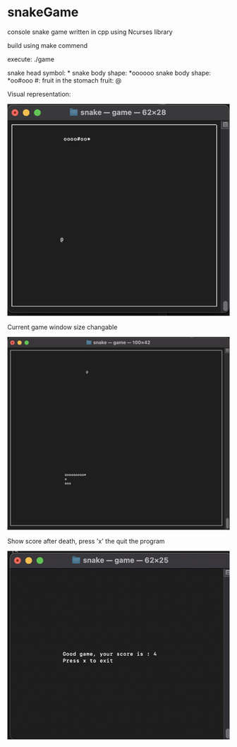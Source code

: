 # snakeGame

console snake game written in cpp using Ncurses library

build using make commend

execute: ./game

snake head symbol: *
snake body shape: *oooooo
snake body shape: *oo#ooo
#: fruit in the stomach
fruit: @

Visual representation:

![MY Image](images/image2.png)

Current game window size changable

![MY Image](images/image3.png)

Show score after death, press 'x' the quit the program

![MY Image](images/image1.png)

